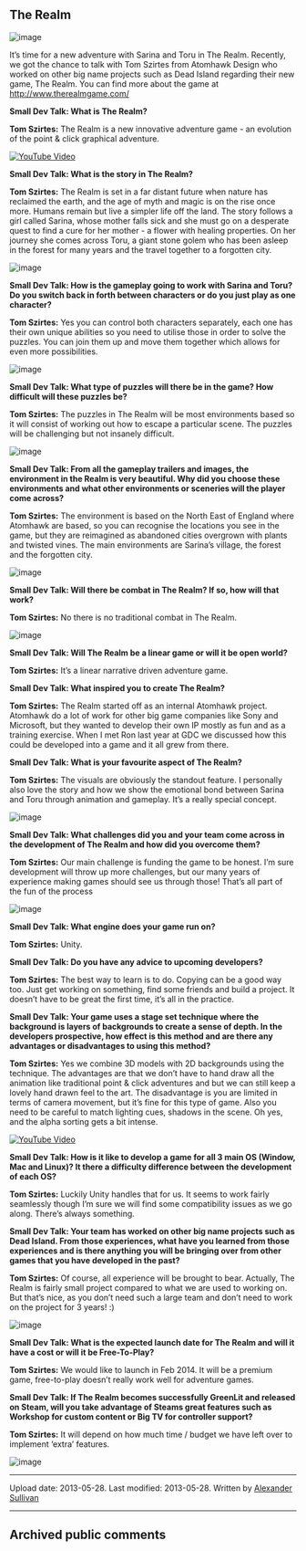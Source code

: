 ## The Realm

![image](src\articleArchive\authorAlexanderSullivan\2013-05-28_TheRealm\image1.jpg)

It’s time for a new adventure with Sarina and Toru in The Realm. Recently, we got the chance to talk with Tom Szirtes from Atomhawk Design who worked on other big name projects such as Dead Island regarding their new game, The Realm. You can find more about the game at http://www.therealmgame.com/

**Small Dev Talk: What is The Realm?**

**Tom Szirtes:** The Realm is a new innovative adventure game - an evolution of the point & click graphical adventure.

[![YouTube Video](https://img.youtube.com/vi/0B5cOA2Avbk/0.jpg)](https://www.youtube.com/watch?v=0B5cOA2Avbk)

**Small Dev Talk: What is the story in The Realm?**

**Tom Szirtes:** The Realm is set in a far distant future when nature has reclaimed the earth, and the age of myth and magic is on the rise once more. Humans remain but live a simpler life off the land. The story follows a girl called Sarina, whose mother falls sick and she must go on a desperate quest to find a cure for her mother - a flower with healing properties. On her journey she comes across Toru, a giant stone golem who has been asleep in the forest for many years and the travel together to a forgotten city.

![image](src\articleArchive\authorAlexanderSullivan\2013-05-28_TheRealm\image2.jpg)

**Small Dev Talk: How is the gameplay going to work with Sarina and Toru? Do you switch back in forth between characters or do you just play as one character?**

**Tom Szirtes:** Yes you can control both characters separately, each one has their own unique abilities so you need to utilise those in order to solve the puzzles. You can join them up and move them together which allows for even more possibilities.

![image](src\articleArchive\authorAlexanderSullivan\2013-05-28_TheRealm\image3.jpg)

**Small Dev Talk: What type of puzzles will there be in the game? How difficult will these puzzles be?**

**Tom Szirtes:** The puzzles in The Realm will be most environments based so it will consist of working out how to escape a particular scene. The puzzles will be challenging but not insanely difficult.

![image](src\articleArchive\authorAlexanderSullivan\2013-05-28_TheRealm\image4.jpg)

**Small Dev Talk: From all the gameplay trailers and images, the environment in the Realm is very beautiful. Why did you choose these environments and what other environments or sceneries will the player come across?**

**Tom Szirtes:** The environment is based on the North East of England where Atomhawk are based, so you can recognise the locations you see in the game, but they are reimagined as abandoned cities overgrown with plants and twisted vines. The main environments are Sarina’s village, the forest and the forgotten city.

![image](src\articleArchive\authorAlexanderSullivan\2013-05-28_TheRealm\image5.jpg)

**Small Dev Talk: Will there be combat in The Realm? If so, how will that work?**

**Tom Szirtes:** No there is no traditional combat in The Realm.

![image](src\articleArchive\authorAlexanderSullivan\2013-05-28_TheRealm\image6.jpg)

**Small Dev Talk: Will The Realm be a linear game or will it be open world?**

**Tom Szirtes:** It’s a linear narrative driven adventure game.

**Small Dev Talk: What inspired you to create The Realm?**

**Tom Szirtes:** The Realm started off as an internal Atomhawk project. Atomhawk do a lot of work for other big game companies like Sony and Microsoft, but they wanted to develop their own IP mostly as fun and as a training exercise. When I met Ron last year at GDC we discussed how this could be developed into a game and it all grew from there.

**Small Dev Talk: What is your favourite aspect of The Realm?**

**Tom Szirtes:** The visuals are obviously the standout feature. I personally also love the story and how we show the emotional bond between Sarina and Toru through animation and gameplay. It’s a really special concept.

![image](src\articleArchive\authorAlexanderSullivan\2013-05-28_TheRealm\image7.jpg)

**Small Dev Talk: What challenges did you and your team come across in the development of The Realm and how did you overcome them?**

**Tom Szirtes:** Our main challenge is funding the game to be honest. I’m sure development will throw up more challenges, but our many years of experience making games should see us through those! That’s all part of the fun of the process

![image](src\articleArchive\authorAlexanderSullivan\2013-05-28_TheRealm\image8.jpg)

**Small Dev Talk: What engine does your game run on?**

**Tom Szirtes:** Unity.

**Small Dev Talk: Do you have any advice to upcoming developers?**

**Tom Szirtes:** The best way to learn is to do. Copying can be a good way too. Just get working on something, find some friends and build a project. It doesn’t have to be great the first time, it’s all in the practice.

**Small Dev Talk: Your game uses a stage set technique where the background is layers of backgrounds to create a sense of depth. In the developers prospective, how effect is this method and are there any advantages or disadvantages to using this method?**

**Tom Szirtes:** Yes we combine 3D models with 2D backgrounds using the technique. The advantages are that we don’t have to hand draw all the animation like traditional point & click adventures and but we can still keep a lovely hand drawn feel to the art. The disadvantage is you are limited in terms of camera movement, but it’s fine for this type of game. Also you need to be careful to match lighting cues, shadows in the scene. Oh yes, and the alpha sorting gets a bit intense.

[![YouTube Video](https://img.youtube.com/vi/Bq0QLDTrR-w/0.jpg)](https://www.youtube.com/watch?v=Bq0QLDTrR-w)

**Small Dev Talk: How is it like to develop a game for all 3 main OS (Window, Mac and Linux)? It there a difficulty difference between the development of each OS?**

**Tom Szirtes:** Luckily Unity handles that for us. It seems to work fairly seamlessly though I’m sure we will find some compatibility issues as we go along. There’s always something.

**Small Dev Talk: Your team has worked on other big name projects such as Dead Island. From those experiences, what have you learned from those experiences and is there anything you will be bringing over from other games that you have developed in the past?**

**Tom Szirtes:** Of course, all experience will be brought to bear. Actually, The Realm is fairly small project compared to what we are used to working on. But that’s nice, as you don’t need such a large team and don’t need to work on the project for 3 years! :)

![image](src\articleArchive\authorAlexanderSullivan\2013-05-28_TheRealm\image9.jpg)

**Small Dev Talk: What is the expected launch date for The Realm and will it have a cost or will it be Free-To-Play?**

**Tom Szirtes:** We would like to launch in Feb 2014. It will be a premium game, free-to-play doesn’t really work well for adventure games.

**Small Dev Talk: If The Realm becomes successfully GreenLit and released on Steam, will you take advantage of Steams great features such as Workshop for custom content or Big TV for controller support?**

**Tom Szirtes:** It will depend on how much time / budget we have left over to implement ‘extra’ features.

![image](src\articleArchive\authorAlexanderSullivan\2013-05-28_TheRealm\image10.jpg)

---

Upload date: 2013-05-28. Last modified: 2013-05-28. Written by [Alexander Sullivan](https://twitter.com/AlexJSully)

---

## Archived public comments
